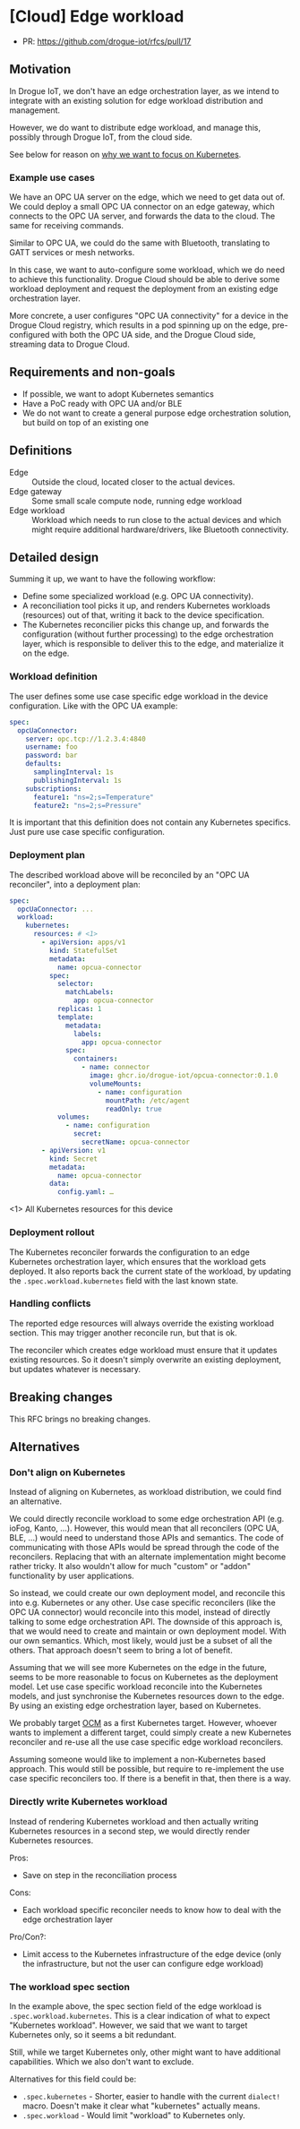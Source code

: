 # [Cloud] Edge workload

* PR: https://github.com/drogue-iot/rfcs/pull/17

## Motivation

In Drogue IoT, we don't have an edge orchestration layer, as we intend to integrate with an existing solution for edge
workload distribution and management.

However, we do want to distribute edge workload, and manage this, possibly through Drogue IoT, from the cloud side.

See below for reason on [why we want to focus on Kubernetes](#dont-align-on-kubernetes).

### Example use cases

We have an OPC UA server on the edge, which we need to get data out of. We could deploy a small OPC UA connector
on an edge gateway, which connects to the OPC UA server, and forwards the data to the cloud. The same for receiving
commands.

Similar to OPC UA, we could do the same with Bluetooth, translating to GATT services or mesh networks.

In this case, we want to auto-configure some workload, which we do need to achieve this functionality. Drogue Cloud
should be able to derive some workload deployment and request the deployment from an existing edge orchestration
layer.

More concrete, a user configures "OPC UA connectivity" for a device in the Drogue Cloud registry, which results in a
pod spinning up on the edge, pre-configured with both the OPC UA side, and the Drogue Cloud side, streaming data
to Drogue Cloud.

## Requirements and non-goals

* If possible, we want to adopt Kubernetes semantics
* Have a PoC ready with OPC UA and/or BLE
* We do not want to create a general purpose edge orchestration solution, but build on top of an existing one

## Definitions

<dl>
  <dt>Edge</dt>
  <dd>Outside the cloud, located closer to the actual devices.</dd>
  <dt>Edge gateway</dt>
  <dd>Some small scale compute node, running edge workload</dd>
  <dt>Edge workload</dt>
  <dd>
  Workload which needs to run close to the actual devices and which might require additional
  hardware/drivers, like Bluetooth connectivity.
  </dd>
</dl>

## Detailed design

Summing it up, we want to have the following workflow:

* Define some specialized workload (e.g. OPC UA connectivity).
* A reconciliation tool picks it up, and renders Kubernetes workloads (resources) out of that, writing it back to the device specification.
* The Kubernetes reconcilier picks this change up, and forwards the configuration (without further processing) to the edge orchestration layer, which is responsible to deliver this to the edge, and materialize it on the edge. 

### Workload definition

The user defines some use case specific edge workload in the device configuration. Like with the OPC UA example:

```yaml
spec:
  opcUaConnector:
    server: opc.tcp://1.2.3.4:4840
    username: foo
    password: bar
    defaults:
      samplingInterval: 1s
      publishingInterval: 1s
    subscriptions:
      feature1: "ns=2;s=Temperature"
      feature2: "ns=2;s=Pressure"
```

It is important that this definition does not contain any Kubernetes specifics. Just pure use case specific
configuration.

### Deployment plan

The described workload above will be reconciled by an "OPC UA reconciler", into a deployment plan:

```yaml
spec:
  opcUaConnector: ...
  workload:
    kubernetes:
      resources: # <1>
        - apiVersion: apps/v1
          kind: StatefulSet
          metadata:
            name: opcua-connector
          spec:
            selector:
              matchLabels:
                app: opcua-connector
            replicas: 1
            template:
              metadata:
                labels:
                  app: opcua-connector
              spec:
                containers:
                  - name: connector
                    image: ghcr.io/drogue-iot/opcua-connector:0.1.0
                    volumeMounts:
                      - name: configuration
                        mountPath: /etc/agent
                        readOnly: true
            volumes:
              - name: configuration
                secret:
                  secretName: opcua-connector
        - apiVersion: v1
          kind: Secret
          metadata:
            name: opcua-connector
          data:
            config.yaml: …
```
<1> All Kubernetes resources for this device

### Deployment rollout

The Kubernetes reconciler forwards the configuration to an edge Kubernetes orchestration layer, which ensures that
the workload gets deployed. It also reports back the current state of the workload, by updating the
`.spec.workload.kubernetes` field with the last known state.

### Handling conflicts

The reported edge resources will always override the existing workload section. This may trigger another reconcile run,
but that is ok.

The reconciler which creates edge workload must ensure that it updates existing resources. So it doesn't simply
overwrite an existing deployment, but updates whatever is necessary.

## Breaking changes

This RFC brings no breaking changes.

## Alternatives

### Don't align on Kubernetes

Instead of aligning on Kubernetes, as workload distribution, we could find an alternative.

We could directly reconcile workload to some edge orchestration API (e.g. ioFog, Kanto, ...). However, this would
mean that all reconcilers (OPC UA, BLE, ...) would need to understand those APIs and semantics. The code of
communicating with those APIs would be spread through the code of the reconcilers. Replacing that with an alternate
implementation might become rather tricky. It also wouldn't allow for much "custom" or "addon" functionality by
user applications.

So instead, we could create our own deployment model, and reconcile this into e.g. Kubernetes or any other. Use case
specific reconcilers (like the OPC UA connector) would reconcile into this model, instead of directly talking to
some edge orchestration API. The downside of this approach is, that we would need to create and maintain or own
deployment model. With our own semantics. Which, most likely, would just be a subset of all the others. That approach
doesn't seem to bring a lot of benefit.

Assuming that we will see more Kubernetes on the edge in the future, seems to be more reasonable to focus on
Kubernetes as the deployment model. Let use case specific workload reconcile into the Kubernetes models, and just
synchronise the Kubernetes resources down to the edge. By using an existing edge orchestration layer, based on
Kubernetes.

We probably target [OCM](https://open-cluster-management.io/) as a first Kubernetes target. However, whoever wants
to implement a different target, could simply create a new Kubernetes reconciler and re-use all the use case specific
edge workload reconcilers.

Assuming someone would like to implement a non-Kubernetes based approach. This would still be possible, but require
to re-implement the use case specific reconcilers too. If there is a benefit in that, then there is a way.

### Directly write Kubernetes workload

Instead of rendering Kubernetes workload and then actually writing Kubernetes resources in a second step, we would
directly render Kubernetes resources.

Pros:
 * Save on step in the reconciliation process

Cons:
 * Each workload specific reconciler needs to know how to deal with the edge orchestration layer

Pro/Con?:
* Limit access to the Kubernetes infrastructure of the edge device (only the infrastructure, but not the user can configure edge workload)

### The workload spec section

In the example above, the spec section field of the edge workload is `.spec.workload.kubernetes`. This is a clear
indication of what to expect "Kubernetes workload". However, we said that we want to target Kubernetes only, so it
seems a bit redundant.

Still, while we target Kubernetes only, other might want to have additional capabilities. Which we also don't want to
exclude.

Alternatives for this field could be:

* `.spec.kubernetes` - Shorter, easier to handle with the current `dialect!` macro. Doesn't make it clear what "kubernetes" actually means.
* `.spec.workload` - Would limit "workload" to Kubernetes only.

